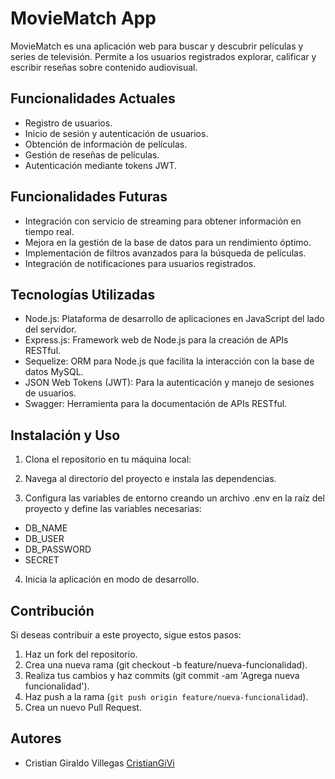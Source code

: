 # MovieMatch App

MovieMatch es una aplicación web para buscar y descubrir películas y series de televisión. Permite a los 
usuarios registrados explorar, calificar y escribir reseñas sobre contenido audiovisual.

## Funcionalidades Actuales

- Registro de usuarios.
- Inicio de sesión y autenticación de usuarios.
- Obtención de información de películas.
- Gestión de reseñas de películas.
- Autenticación mediante tokens JWT.

## Funcionalidades Futuras

- Integración con servicio de streaming para obtener información en tiempo real.
- Mejora en la gestión de la base de datos para un rendimiento óptimo.
- Implementación de filtros avanzados para la búsqueda de películas.
- Integración de notificaciones para usuarios registrados.

## Tecnologías Utilizadas

- Node.js: Plataforma de desarrollo de aplicaciones en JavaScript del lado del servidor.
- Express.js: Framework web de Node.js para la creación de APIs RESTful.
- Sequelize: ORM para Node.js que facilita la interacción con la base de datos MySQL.
- JSON Web Tokens (JWT): Para la autenticación y manejo de sesiones de usuarios.
- Swagger: Herramienta para la documentación de APIs RESTful.

## Instalación y Uso

1. Clona el repositorio en tu máquina local:

2. Navega al directorio del proyecto e instala las dependencias.
  
3. Configura las variables de entorno creando un archivo .env en la raíz del proyecto y define las variables necesarias:

- DB_NAME
- DB_USER
- DB_PASSWORD
- SECRET

4. Inicia la aplicación en modo de desarrollo.

## Contribución

Si deseas contribuir a este proyecto, sigue estos pasos:

1. Haz un fork del repositorio.
2. Crea una nueva rama (git checkout -b feature/nueva-funcionalidad).
3. Realiza tus cambios y haz commits (git commit -am 'Agrega nueva funcionalidad').
4. Haz push a la rama (`git push origin feature/nueva-funcionalidad`).
5. Crea un nuevo Pull Request.

## Autores

- Cristian Giraldo Villegas [CristianGiVi](https://github.com/CristianGiVi)
